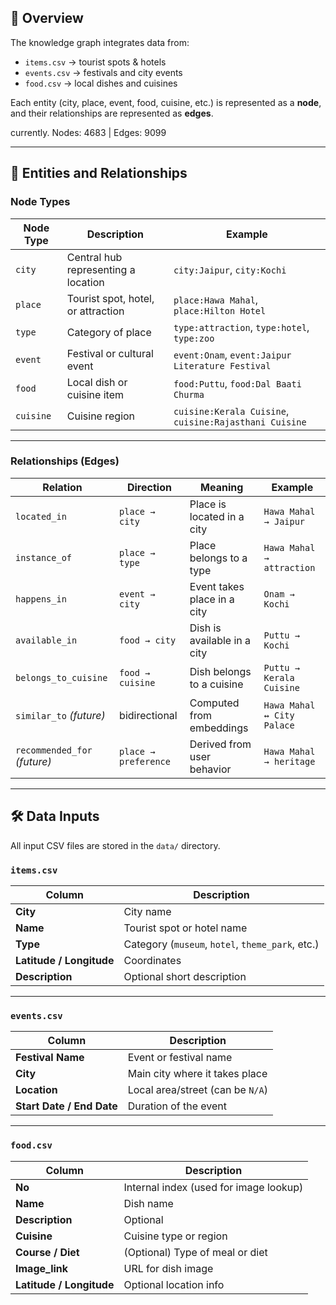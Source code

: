 ## 📘 Overview

The knowledge graph integrates data from:
- `items.csv` → tourist spots & hotels  
- `events.csv` → festivals and city events  
- `food.csv` → local dishes and cuisines  

Each entity (city, place, event, food, cuisine, etc.) is represented as a **node**, and their relationships are represented as **edges**.  

currently.
Nodes: 4683 | Edges: 9099

---

## 🧩 Entities and Relationships

### **Node Types**
| Node Type | Description | Example |
|------------|-------------|----------|
| `city` | Central hub representing a location | `city:Jaipur`, `city:Kochi` |
| `place` | Tourist spot, hotel, or attraction | `place:Hawa Mahal`, `place:Hilton Hotel` |
| `type` | Category of place | `type:attraction`, `type:hotel`, `type:zoo` |
| `event` | Festival or cultural event | `event:Onam`, `event:Jaipur Literature Festival` |
| `food` | Local dish or cuisine item | `food:Puttu`, `food:Dal Baati Churma` |
| `cuisine` | Cuisine region | `cuisine:Kerala Cuisine`, `cuisine:Rajasthani Cuisine` |

---

### **Relationships (Edges)**

| Relation | Direction | Meaning | Example |
|-----------|------------|----------|----------|
| `located_in` | `place → city` | Place is located in a city | `Hawa Mahal → Jaipur` |
| `instance_of` | `place → type` | Place belongs to a type | `Hawa Mahal → attraction` |
| `happens_in` | `event → city` | Event takes place in a city | `Onam → Kochi` |
| `available_in` | `food → city` | Dish is available in a city | `Puttu → Kochi` |
| `belongs_to_cuisine` | `food → cuisine` | Dish belongs to a cuisine | `Puttu → Kerala Cuisine` |
| `similar_to` *(future)* | bidirectional | Computed from embeddings | `Hawa Mahal ↔ City Palace` |
| `recommended_for` *(future)* | `place → preference` | Derived from user behavior | `Hawa Mahal → heritage` |

---

## 🛠️ Data Inputs

All input CSV files are stored in the `data/` directory.

### `items.csv`
| Column | Description |
|--------|-------------|
| **City** | City name |
| **Name** | Tourist spot or hotel name |
| **Type** | Category (`museum`, `hotel`, `theme_park`, etc.) |
| **Latitude / Longitude** | Coordinates |
| **Description** | Optional short description |

---

### `events.csv`
| Column | Description |
|--------|-------------|
| **Festival Name** | Event or festival name |
| **City** | Main city where it takes place |
| **Location** | Local area/street (can be `N/A`) |
| **Start Date / End Date** | Duration of the event |

---

### `food.csv`
| Column | Description |
|--------|-------------|
| **No** | Internal index (used for image lookup) |
| **Name** | Dish name |
| **Description** | Optional |
| **Cuisine** | Cuisine type or region |
| **Course / Diet** | (Optional) Type of meal or diet |
| **Image_link** | URL for dish image |
| **Latitude / Longitude** | Optional location info |
